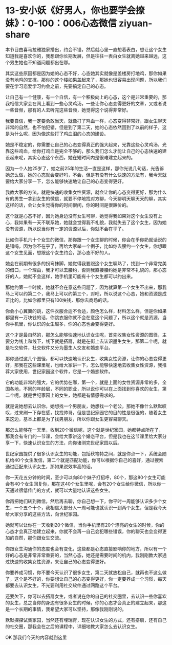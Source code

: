 # 13-安小妖《好男人，你也要学会撩妹》：0-100：006心态微信 ziyuan-share

本节目由喜马拉雅独家播出，约会不错，然后就心里一直想着表白，想让这个女生知道我是喜欢你的，我想跟你长期发展，但是往往一表白女生就离她越来越远，这个男生她也不知道问题都出在哪。

其实这些原因都是因为她的心态不好，心态她其实就像是盖楼房打地鸡，那你如果没有地鸡的支撑，那你的这个楼如果盖起来了，那她也很容易出现问题，所以我们要在学习恋爱学习约会之前，先要搞定自己的心态。

让自己有一个健康，有一个自信，有一个积极向上的心态，这个是非常重要的，那我相信大家会在网上看到一些心灵鸡汤，一些让你心态变得更好的文章，又或者说一些音频，那有的人去听完这些音频，她觉得这个说得非常好。

我要自信，我一定要勇敢当天，就像打了鸡血一样，心态变得非常好，跟女生聊天非常的自然，也不怕犯错，但是到了第二天，她的心态依然回到了以前的样子，这是为什么呢，因为像这些打了鸡血泪的心态的建设。

她是不稳定的，你需要让自己的心态变得真正的强大起来，光靠这些心灵鸡汤，光靠这些鸡血，给你打鸡血是完全不够的，那么我们怎么才能让自己的心态快速的建设起来呢，其实心态这个东西，她在短时间内是很难建立起来的。

因为一个人她25岁了，她之前25年的生活一直是这样，那你光说几句话，光告诉她怎么做，她的心态就会变好吗，不会，但是有没有什么快速的方法有，我今天就要给大家分享一下，怎么能够快速地让自己的心态变得更好。

我教大家的方法，就是快速的收集女性资源，就会让你的心态变得更好，那为什么有的男生一拿到女生的微信，就要不停地找对方聊，今天聊明天聊天天的聊，其实这样的话，会让女生觉得你的时间很闲，你的时间是很廉价的。

这个就是心态不好，因为她身边没有女生可聊，她觉得我如果对这个女生没有上心，我如果有一天不联系她，她就会觉得我不礼貌，我就失去了这个女生，因为她没有资源，所以说当你有一定的资源以后，你就不会在乎了。

比如你手机六十个女生的微信，那你跟一个女生聊的时候，你会在乎你奶就话说的是错吗，因为你不在乎了，再给大家举一个例子，比如你去腰约一个女生，你想跟这个女生见面，想跟这个女生约会，那心态不好的人。

她会在前期有很多的拐弯抹脚，她觉得我要跟这个女生聊熟了，找到一个非常完美的借口，一个理由，我才可以去腰约，否则我直接腰约她是非常不礼貌的，那心态好的人，她就不会这样，她手机里可能有十个女生都可以约出来。

那她约第一个时候，她就不会在意这些问题了，因为就算第一个女生不出来，那我马上可以约第二个，我马上可以约第三个，对吧，所以说这个心态，她和资源是成正比的，比如你都里只有100块钱，那你去商场的话。

你会小心翼翼的跳，这件衣服合适不合适，颜色怎么样，材料怎么样，但是你如果都里有一万块钱的话，你跳衣服你就不会在意这个问题了，所以这个就是资源，当你手机里，你认识的女生越多，你的心态也会变得更好。

这个才是最自然的，那怎么能够快速地认识女生呢，首先收集女性资源的图径，主要分为线上和线下，线下就是搭扇，就是在街上去认识墨生女生，那第二个呢，就是社交软件，社交软件又分为墨生人交友和婚恋平台。

那你通过这几个图径，都可以快速地认识女生，收集女性资源，让你的心态变得更好，那我在这些课里呢，也给大家讲一下，怎么能够快速地去收集女性资源，我推荐大家使用，世纪家园这个软件，它是一个婚恋软件。

它的功能非常的强大，它的优势在哪，第一个，就是上面的女性资源非常的多，全国各地，不同的年龄层，不同的职业，所以说你可以在上面找到你喜欢的女生，第二个呢，就是世纪家园上的女生，她都是有情感需求的。

就是说她想去认识你，她想找一个男朋友，她想找一个老公，那她不像什么默默叹叹，过来刷一下存在感，找找帅哥，但是世纪家园它的目的性是很强的，随着女生来这边，基本上都是为了找男朋友，所以你跟女生更容易聊天。

那怎么能够在一天里，收到20个微信呢，这个就是世纪家园，她都特点所在了，那我会有专门的一节课，会给大家讲这个婚恋平台，但是我也在这节课里给大家分享一下，快速认识女生的方法，向你诸测完世纪家园以后。

世纪家园提供了很多认识女生的功能，包括秋笔特之间，就是你点一下，系统会随机给40个女生发信，第二个就是匹配功能，你可以根据你自己的喜好，通过搜索通过匹配来认识女生，那如果说效率高的话。

你一天花五分钟的时间，至少可以向80个妹子打招呼，80个，那这80个女生可能会有40个女生回复你，那在这40个女生里呢，会有20个女生给你微信，所以你一天通过很低传门的方式，就可以大量地认识这些女生。

你再把她们转到微信，然后再去聊，你自己想一下，你平时一周能够认识多少个女生，一个五个十个，我相信大部分人一周可能也就认识一到两个女生，但是我今天给大家分享的这些方法，向世纪家园。

她就可以让你在一天收到20个微信，当你手机里有20个漂亮的女生的时候，你的心态才会真正地建立起来，你就不会再一自己会犯哪些错误，你的聊天也会变得更加的自然，那你跟女生交流。

你跟女生沟通你的态度也会有变化，这些都是心态直接影响你的地方，所以有一个好的心态是非常非常重要的，当然心态，她还是需要时间的机内，我刚刚教大家通过快速的收集女性资源，来让自己的心态变得更好。

你要养成习惯，你不要今天认识了很多女生，第二天就放松自己，就再也不这么做了，这个是不好的，你要想让自己的心态变得更好，你一定要养成一个习惯，每天都要去认识女生，不光要利用社交软件通过网路这个平台。

还要欠下，你可以去搭扇女生，或者说在你的自己的社交圈里，去认识一些你喜欢的女生，总之当你的身边有很多女生的时候，你的心态才会真正的建立起来，那这是一个长期的事情，我希望大家可以坚持，那像我刚刚说的。

默默探探试集家园，当然还有埋瑞育，现在认识女生的方式，还有搭扇，还有自己的社交圈，那我会在之后的课程中，详细地教大家怎么去认识女生。

OK 那我们今天的内容就到这里